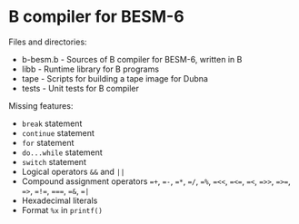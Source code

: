 # B compiler for BESM-6

Files and directories:
 * b-besm.b - Sources of B compiler for BESM-6, written in B
 * libb - Runtime library for B programs
 * tape - Scripts for building a tape image for Dubna
 * tests - Unit tests for B compiler

Missing features:
 * `break` statement
 * `continue` statement
 * `for` statement
 * `do...while` statement
 * `switch` statement
 * Logical operators `&&` and `||`
 * Compound assignment operators `=+`, `=-`, `=*`, `=/`, `=%`, `=<<`, `=<=`, `=<`, `=>>`, `=>=`, `=>`, `=!=`, `===`, `=&`, `=|`
 * Hexadecimal literals
 * Format `%x` in `printf()`
